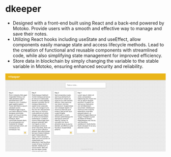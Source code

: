 # dkeeper

<ul>
<li>Designed with a front-end built using React and a back-end powered by Motoko. Provide users with a smooth and effective way to manage and save their notes.</li>
<li>Utilizing React hooks including useState and useEffect, allow components easily manage state and access lifecycle methods. Lead to the creation of functional and reusable components with streamlined code, while also simplifying state management for improved efficiency.</li>
<li>Store data in blockchain by simply changing the variable to the stable variable in Motoko, ensuring enhanced security and reliability.</li>
</ul>


![home](./src/dkeeper_frontend/assets/home.png)
